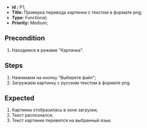  - **id :** P1;
 - **Title:** Проверка перевода картинки с текстом в формате png;
 - **Type:** Functional;
 - **Priority:** Medium;

## Precondition

1. Находимся в режиме "Картинка".

## Steps

1. Нажимаем на кнопку "Выберете файл";
2. Загружаем картинку с русским текстом в формате png.
 
## Expected
  
1. Картинка отобразилась в окне загрузки;
2. Текст распознался;
3. Текст картинки перевелся на выбранный язык.